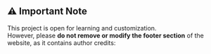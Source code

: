 ## ⚠️ Important Note  
This project is open for learning and customization.  
However, please **do not remove or modify the footer section** of the website, as it contains author credits:

